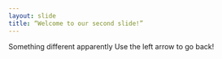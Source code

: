 ```yaml
---
layout: slide
title: “Welcome to our second slide!”
---
```

Something different apparently
Use the left arrow to go back!
